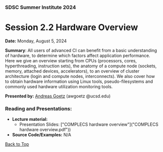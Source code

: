 ### SDSC Summer Institute 2024
# Session 2.2 Hardware Overview

**Date:** Monday, August 5, 2024

**Summary**: All users of advanced CI can benefit from a basic understanding of hardware, to determine which factors affect application performance. Here we give an overview starting from CPUs (processors, cores, hyperthreading, instruction sets), the anatomy of a compute node (sockets, memory, attached devices, accelerators), to an overview of cluster architecture (login and compute nodes, interconnects). We also cover how to obtain hardware information using Linux tools, pseudo-filesystems and commonly used hardware utilization monitoring tools.

**Presented by:** [Andreas Goetz](https://www.sdsc.edu/research/researcher_spotlight/goetz_andreas.html) (awgoetz @ucsd.edu)

### Reading and Presentations:
* **Lecture material:**
   * Presentation Slides: ["COMPLECS hardware overview"]("COMPLECS hardware overview.pdf"))
* **Source Code/Examples:** N/A

[Back to Top](#top)
